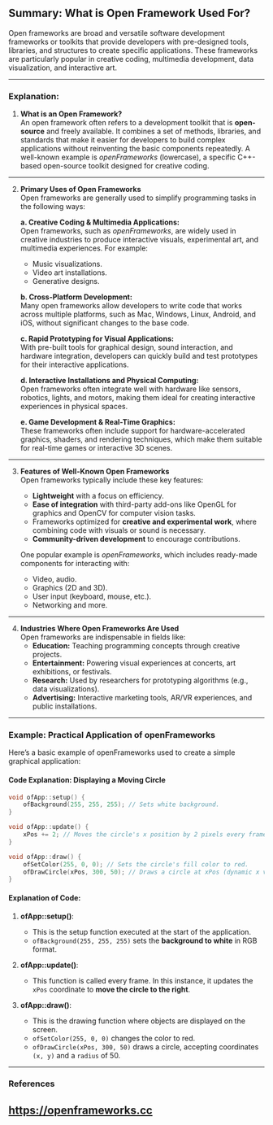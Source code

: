 ## Summary: What is Open Framework Used For?  
Open frameworks are broad and versatile software development frameworks or toolkits that provide developers with pre-designed tools, libraries, and structures to create specific applications. These frameworks are particularly popular in creative coding, multimedia development, data visualization, and interactive art.

---

### Explanation:
1. **What is an Open Framework?**  
   An open framework often refers to a development toolkit that is **open-source** and freely available. It combines a set of methods, libraries, and standards that make it easier for developers to build complex applications without reinventing the basic components repeatedly. A well-known example is *openFrameworks* (lowercase), a specific C++-based open-source toolkit designed for creative coding.

---

2. **Primary Uses of Open Frameworks**  
   Open frameworks are generally used to simplify programming tasks in the following ways:

   **a. Creative Coding & Multimedia Applications:**   
   Open frameworks, such as *openFrameworks*, are widely used in creative industries to produce interactive visuals, experimental art, and multimedia experiences. For example:  
   - Music visualizations.  
   - Video art installations.  
   - Generative designs.  

   **b. Cross-Platform Development:**  
   Many open frameworks allow developers to write code that works across multiple platforms, such as Mac, Windows, Linux, Android, and iOS, without significant changes to the base code.  

   **c. Rapid Prototyping for Visual Applications:**  
   With pre-built tools for graphical design, sound interaction, and hardware integration, developers can quickly build and test prototypes for their interactive applications.  

   **d. Interactive Installations and Physical Computing:**  
   Open frameworks often integrate well with hardware like sensors, robotics, lights, and motors, making them ideal for creating interactive experiences in physical spaces.  

   **e. Game Development & Real-Time Graphics:**  
   These frameworks often include support for hardware-accelerated graphics, shaders, and rendering techniques, which make them suitable for real-time games or interactive 3D scenes.  

---

3. **Features of Well-Known Open Frameworks**  
   Open frameworks typically include these key features:
   - **Lightweight** with a focus on efficiency.  
   - **Ease of integration** with third-party add-ons like OpenGL for graphics and OpenCV for computer vision tasks.  
   - Frameworks optimized for **creative and experimental work**, where combining code with visuals or sound is necessary.  
   - **Community-driven development** to encourage contributions.

   One popular example is *openFrameworks*, which includes ready-made components for interacting with:  
   - Video, audio.  
   - Graphics (2D and 3D).  
   - User input (keyboard, mouse, etc.).  
   - Networking and more.  

---

4. **Industries Where Open Frameworks Are Used**  
   Open frameworks are indispensable in fields like:
   - **Education:** Teaching programming concepts through creative projects.  
   - **Entertainment:** Powering visual experiences at concerts, art exhibitions, or festivals.  
   - **Research:** Used by researchers for prototyping algorithms (e.g., data visualizations).  
   - **Advertising:** Interactive marketing tools, AR/VR experiences, and public installations.  

---

### Example: Practical Application of openFrameworks  
Here’s a basic example of openFrameworks used to create a simple graphical application:

#### Code Explanation: Displaying a Moving Circle
```cpp
void ofApp::setup() {
    ofBackground(255, 255, 255); // Sets white background.
}

void ofApp::update() {
    xPos += 2; // Moves the circle's x position by 2 pixels every frame.
}

void ofApp::draw() {
    ofSetColor(255, 0, 0); // Sets the circle's fill color to red.
    ofDrawCircle(xPos, 300, 50); // Draws a circle at xPos (dynamic x value) and y = 300.
}
```

#### Explanation of Code:  
1. **ofApp::setup()**:  
   - This is the setup function executed at the start of the application.  
   - `ofBackground(255, 255, 255)` sets the **background to white** in RGB format.  

2. **ofApp::update()**:  
   - This function is called every frame. In this instance, it updates the `xPos` coordinate to **move the circle to the right**.  

3. **ofApp::draw()**:  
   - This is the drawing function where objects are displayed on the screen.  
   - `ofSetColor(255, 0, 0)` changes the color to red.  
   - `ofDrawCircle(xPos, 300, 50)` draws a circle, accepting coordinates `(x, y)` and a `radius` of 50.  

---

### References  
## https://openframeworks.cc